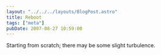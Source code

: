 ```yaml
---
layout: "../../../layouts/BlogPost.astro"
title: Reboot
tags: ["meta"]
pubDate: 2007-08-27 10:59:00
---
```


Starting from scratch; there may be some slight turbulence.
